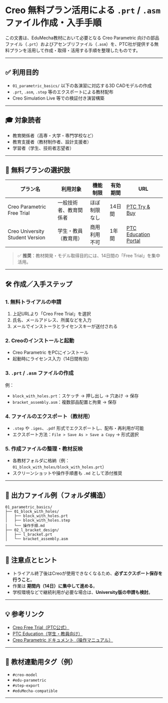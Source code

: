 # Creo 無料プラン活用による `.prt` / `.asm` ファイル作成・入手手順

この文書は、EduMecha教材において必要となる Creo Parametric 向けの部品ファイル（`.prt`）およびアセンブリファイル（`.asm`）を、PTC社が提供する無料プランを活用して作成・取得・活用する手順を整理したものです。

---

## ✅ 利用目的

- `01_parametric_basics/` 以下の各演習に対応する3D CADモデルの作成
- `.prt`, `.asm`, `.step` 等のエクスポートによる教材配布
- Creo Simulation Live 等での検証付き演習構築

---

## 🎓 対象読者

- 教育関係者（高専・大学・専門学校など）
- 教育支援者（教材制作者、設計支援者）
- 学習者（学生、技術者志望者）

---

## 🧩 無料プランの選択肢

| プラン名 | 利用対象 | 機能制限 | 有効期間 | URL |
|----------|-----------|-----------|------------|-----|
| Creo Parametric Free Trial | 一般技術者、教育関係者 | ほぼ制限なし | 14日間 | [PTC Try & Buy](https://www.ptc.com/en/try-and-buy/free-trials) |
| Creo University Student Version | 学生・教員（教育用） | 商用利用不可 | 1年間 | [PTC Education Portal](https://www.ptc.com/en/education/free-software/creo-university-download) |

> ✅ **推奨**：教材開発・モデル取得目的には、14日間の「Free Trial」を集中活用。

---

## 🛠️ 作成／入手ステップ

### 1. 無料トライアルの申請
1. 上記URLより「Creo Free Trial」を選択
2. 氏名、メールアドレス、所属などを入力
3. メールでインストーラとライセンスキーが送付される

### 2. Creoのインストールと起動
- Creo Parametric をPCにインストール
- 起動時にライセンス入力（14日間有効）

### 3. `.prt` / `.asm` ファイルの作成
例：
- `block_with_holes.prt`：スケッチ → 押し出し → 穴あけ → 保存
- `bracket_assembly.asm`：複数部品配置と拘束 → 保存

### 4. ファイルのエクスポート（教材用）
- `.step` や `.iges`、`.pdf` 形式でエクスポートし、配布・再利用が可能
- エクスポート方法：`File > Save As > Save a Copy` → 形式選択

### 5. 作成ファイルの整理・教材反映
- 各教材フォルダに格納（例：`01_block_with_holes/block_with_holes.prt`）
- スクリーンショットや操作手順書も `.md` として添付推奨

---

## 📁 出力ファイル例（フォルダ構造）

```
01_parametric_basics/
├── 01_block_with_holes/
│   ├── block_with_holes.prt
│   ├── block_with_holes.step
│   └── 操作手順.md
├── 02_l_bracket_design/
│   ├── l_bracket.prt
│   └── bracket_assembly.asm
```

---

## 📌 注意点とヒント

- トライアル終了後はCreoが使用できなくなるため、**必ずエクスポート保存を行うこと**。
- 作業は **期間内（14日）に集中して進める**。
- 学校環境などで継続利用が必要な場合は、**University版の申請も検討**。

---

## 💡 参考リンク

- [Creo Free Trial（PTC公式）](https://www.ptc.com/en/try-and-buy/free-trials)
- [PTC Education（学生・教員向け）](https://www.ptc.com/en/education/free-software)
- [Creo Parametric ドキュメント（操作マニュアル）](https://support.ptc.com/help/creo/creo_pma/usascii/index.html)

---

## 📎 教材連動用タグ（例）

- `#creo-model`
- `#edu-parametric`
- `#step-export`
- `#eduMecha-compatible`

---
